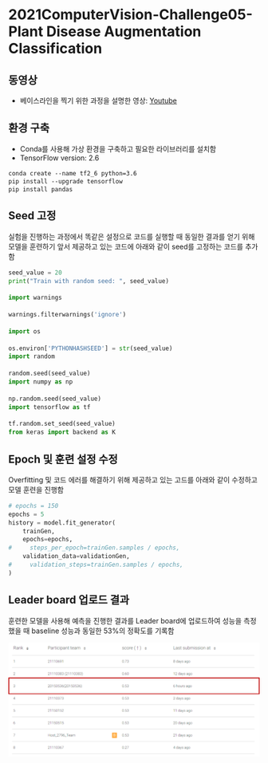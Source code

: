 # 2021ComputerVision-Challenge05-Plant Disease Augmentation Classification

## 동영상

- 베이스라인을 찍기 위한 과정을 설명한 영상: [Youtube](https://youtu.be/vg9QvVc4Djc)

## 환경 구축

- Conda를 사용해 가상 환경을 구축하고 필요한 라이브러리를 설치함
- TensorFlow version: 2.6

```
conda create --name tf2_6 python=3.6
pip install --upgrade tensorflow
pip install pandas
```

## Seed 고정

실험을 진행하는 과정에서 똑같은 설정으로 코드를 실행할 때 동일한 결과를 얻기 위해 모델을 훈련하기 앞서 제공하고 있는 코드에 아래와 같이 seed를 고정하는 코드를 추가함

```python
seed_value = 20
print("Train with random seed: ", seed_value)

import warnings

warnings.filterwarnings('ignore')

import os

os.environ['PYTHONHASHSEED'] = str(seed_value)
import random

random.seed(seed_value)
import numpy as np

np.random.seed(seed_value)
import tensorflow as tf

tf.random.set_seed(seed_value)
from keras import backend as K
```

##  Epoch 및 훈련 설정 수정

Overfitting 및 코드 에러를 해결하기 위해 제공하고 있는 고드를 아래와 같이 수정하고 모델 훈련을 진행함

```python
# epochs = 150
epochs = 5
history = model.fit_generator(
    trainGen, 
    epochs=epochs,
#     steps_per_epoch=trainGen.samples / epochs, 
    validation_data=validationGen,
#     validation_steps=trainGen.samples / epochs,
)
```

## Leader board 업로드 결과

훈련한 모델을 사용해 예측을 진행한 결과를 Leader board에 업로드하여 성능을 측정했을 때 baseline 성능과 동일한 53%의 정확도를 기록함

![Leader board test resultf](images/leadboard_result1.png)

